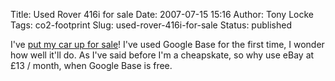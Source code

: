 Title: Used Rover 416i for sale
Date: 2007-07-15 15:16
Author: Tony Locke
Tags: co2-footprint
Slug: used-rover-416i-for-sale
Status: published

I've [put my car up for sale](http://base.google.co.uk/base/a/1157812/D1420230780148977637)! I've used Google Base for the first time, I wonder how well it'll do. As I've said before I'm a cheapskate, so why use eBay at £13 / month, when Google Base is free.
